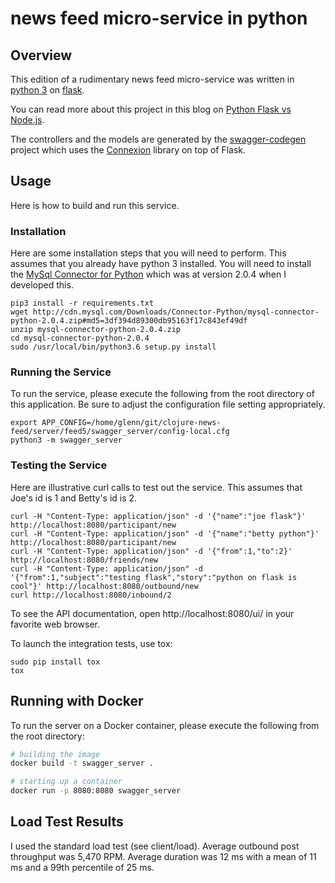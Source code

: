 # news feed micro-service in python

## Overview

This edition of a rudimentary news feed micro-service was written in [python 3](https://www.python.org/) on [flask](http://flask.pocoo.org/).

You can read more about this project in this blog on [Python Flask vs Node.js](http://glennengstrand.info/software/performance/nodejs/python).

The controllers and the models are generated by the [swagger-codegen](https://github.com/swagger-api/swagger-codegen) project which uses the [Connexion](https://github.com/zalando/connexion) library on top of Flask.

## Usage

Here is how to build and run this service.

### Installation

Here are some installation steps that you will need to perform. This assumes that you already have python 3 installed. You will need to install the [MySql Connector for Python](https://pypi.python.org/pypi/mysql-connector-python/2.0.4) which was at version 2.0.4 when I developed this.

```
pip3 install -r requirements.txt
wget http://cdn.mysql.com/Downloads/Connector-Python/mysql-connector-python-2.0.4.zip#md5=3df394d89300db95163f17c843ef49df
unzip mysql-connector-python-2.0.4.zip 
cd mysql-connector-python-2.0.4
sudo /usr/local/bin/python3.6 setup.py install
```

### Running the Service

To run the service, please execute the following from the root directory of this application. Be sure to adjust the configuration file setting appropriately.

```
export APP_CONFIG=/home/glenn/git/clojure-news-feed/server/feed5/swagger_server/config-local.cfg
python3 -m swagger_server
```

### Testing the Service

Here are illustrative curl calls to test out the service. This assumes that Joe's id is 1 and Betty's id is 2.

```
curl -H "Content-Type: application/json" -d '{"name":"joe flask"}' http://localhost:8080/participant/new
curl -H "Content-Type: application/json" -d '{"name":"betty python"}' http://localhost:8080/participant/new
curl -H "Content-Type: application/json" -d '{"from":1,"to":2}' http://localhost:8080/friends/new
curl -H "Content-Type: application/json" -d '{"from":1,"subject":"testing flask","story":"python on flask is cool"}' http://localhost:8080/outbound/new
curl http://localhost:8080/inbound/2
```
To see the API documentation, open http://localhost:8080/ui/ in your favorite web browser.

To launch the integration tests, use tox:
```
sudo pip install tox
tox
```

## Running with Docker

To run the server on a Docker container, please execute the following from the root directory:

```bash
# building the image
docker build -t swagger_server .

# starting up a container
docker run -p 8080:8080 swagger_server
```

## Load Test Results

I used the standard load test (see client/load). Average outbound post throughput was 5,470 RPM. Average duration was 12 ms with a mean of 11 ms and a 99th percentile of 25 ms.

